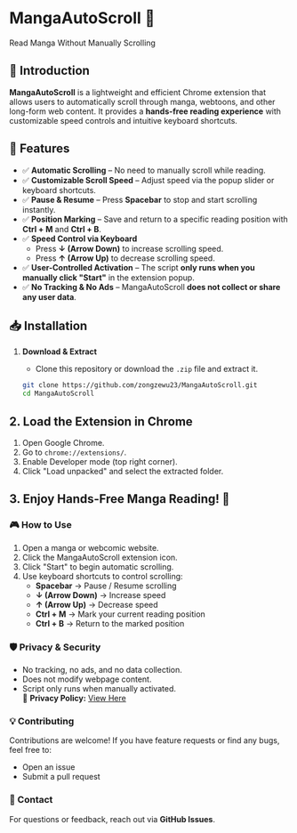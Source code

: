 # MangaAutoScroll 🚀  
Read Manga Without Manually Scrolling  

## 📖 Introduction  
**MangaAutoScroll** is a lightweight and efficient Chrome extension that allows users to automatically scroll through manga, webtoons, and other long-form web content. It provides a **hands-free reading experience** with customizable speed controls and intuitive keyboard shortcuts.  

## 🔧 Features  
- ✅ **Automatic Scrolling** – No need to manually scroll while reading.  
- ✅ **Customizable Scroll Speed** – Adjust speed via the popup slider or keyboard shortcuts.  
- ✅ **Pause & Resume** – Press **Spacebar** to stop and start scrolling instantly.  
- ✅ **Position Marking** – Save and return to a specific reading position with **Ctrl + M** and **Ctrl + B**.  
- ✅ **Speed Control via Keyboard**  
  - Press **↓ (Arrow Down)** to increase scrolling speed.  
  - Press **↑ (Arrow Up)** to decrease scrolling speed.  
- ✅ **User-Controlled Activation** – The script **only runs when you manually click "Start"** in the extension popup.  
- ✅ **No Tracking & No Ads** – MangaAutoScroll **does not collect or share any user data**.  

## 📥 Installation  
1. **Download & Extract**  
   - Clone this repository or download the `.zip` file and extract it.  

   ```sh
   git clone https://github.com/zongzewu23/MangaAutoScroll.git
   cd MangaAutoScroll
   ```
## 2. Load the Extension in Chrome
1. Open Google Chrome.
2. Go to `chrome://extensions/`.
3. Enable Developer mode (top right corner).
4. Click "Load unpacked" and select the extracted folder.

## 3. Enjoy Hands-Free Manga Reading! 🎉

### 🎮 How to Use
1. Open a manga or webcomic website.
2. Click the MangaAutoScroll extension icon.
3. Click "Start" to begin automatic scrolling.
4. Use keyboard shortcuts to control scrolling:
   - **Spacebar** → Pause / Resume scrolling  
   - **↓ (Arrow Down)** → Increase speed  
   - **↑ (Arrow Up)** → Decrease speed  
   - **Ctrl + M** → Mark your current reading position  
   - **Ctrl + B** → Return to the marked position  

### 🛡️ Privacy & Security
- No tracking, no ads, and no data collection.
- Does not modify webpage content.
- Script only runs when manually activated.  
📜 **Privacy Policy:** [View Here](#)

### 💡 Contributing
Contributions are welcome! If you have feature requests or find any bugs, feel free to:  
- Open an issue  
- Submit a pull request  

### 📩 Contact
For questions or feedback, reach out via **GitHub Issues**.